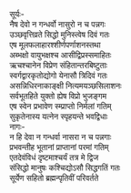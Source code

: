 सूर्यः-  
नैष देवो न गन्धर्वो नासुरो न च पन्नगः  
उञ्छवृत्तिव्रते सिद्धो मुनिस्त्वेष दिवं गतः  
एष मूलफलाहारश्शीर्णपर्णाशनस्तथा  
अब्भक्षो वायुभक्षश्च आसीद्विप्रस्समाहितः  
ऋचश्चानेन विप्रेण संहितान्तरबिष्टुताः  
स्वर्गद्वारकृतोद्योगो येनासौ त्रिदिवं गतः  
असन्निधिरनाकाङ्क्षी नित्यमयञ्छसिलाशनः  
सर्वभूतहिते युक्तो ह्येष विप्रो भुजङ्गम  
एष स्वेन प्रभावेण स्म्प्राप्तो निर्मलां गतिम्  
सुकृतेनास्य यत्नेन स्पृहयन्ते भवद्विधाः  
नागः-  
न हि देवा न गन्धर्वा नासरा न च पन्नगाः  
प्रभवन्तीह भूतानां प्राप्तानां परमां गतिम्  
एतदेवंविधं दृष्टमाश्चर्यं तत्र मे द्विज  
संसिद्धो मानुषः कश्चिद्योऽसौ सिद्धगतिं गतः  
सूर्येण सहितो ब्रह्मन्पृतिवीं परिवर्तते  
